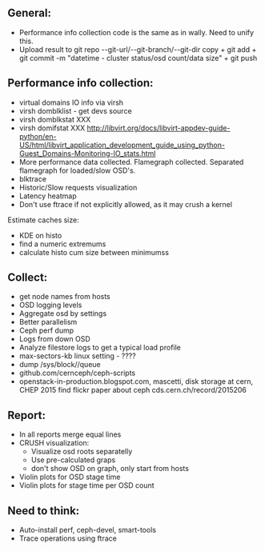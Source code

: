 General:
--------
* Performance info collection code is the same as in wally.
  Need to unify this.
* Upload result to git repo --git-url/--git-branch/--git-dir
copy + git add + git commit -m "datetime - cluster status/osd count/data size" + git push

  
Performance info collection:
----------------------------
* virtual domains IO info via virsh
* virsh domblklist - get devs source
* virsh domblkstat XXX
* virsh domifstat XXX
    http://libvirt.org/docs/libvirt-appdev-guide-python/en-US/html/libvirt_application_development_guide_using_python-Guest_Domains-Monitoring-IO_stats.html
* More performance data collected. Flamegraph collected.
  Separated flamegraph for loaded/slow OSD's.
* blktrace
* Historic/Slow requests visualization
* Latency heatmap
* Don't use ftrace if not explicitly allowed, as it may crush a kernel

Estimate caches size:
  * KDE on histo
  * find a numeric extremums
  * calculate histo cum size between minimumss

Collect:
--------
* get node names from hosts
* OSD logging levels
* Aggregate osd by settings
* Better parallelism
* Ceph perf dump
* Logs from down OSD
* Analyze filestore logs to get a typical load profile
* max-sectors-kb linux setting - ????
* dump /sys/block/<dev>/queue
* github.com/cernceph/ceph-scripts
* openstack-in-production.blogspot.com,
  mascetti, disk storage at cern, CHEP 2015
  find flickr paper about ceph
  cds.cern.ch/record/2015206


Report:
-------
* In all reports merge equal lines
* CRUSH visualization:
    - Visualize osd roots separatelly
    - Use pre-calculated graps
    - don't show OSD on graph, only start from hosts
* Violin plots for OSD stage time
* Violin plots for stage time per OSD count


Need to think:
--------------
* Auto-install perf, ceph-devel, smart-tools
* Trace operations using ftrace
